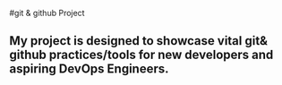#git & github Project

## My project is designed to showcase vital git& github practices/tools for new developers and aspiring DevOps Engineers.

